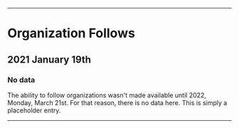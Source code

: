 
***

# Organization Follows

## 2021 January 19th

### No data

The ability to follow organizations wasn't made available until 2022, Monday, March 21st. For that reason, there is no data here. This is simply a placeholder entry.

***
